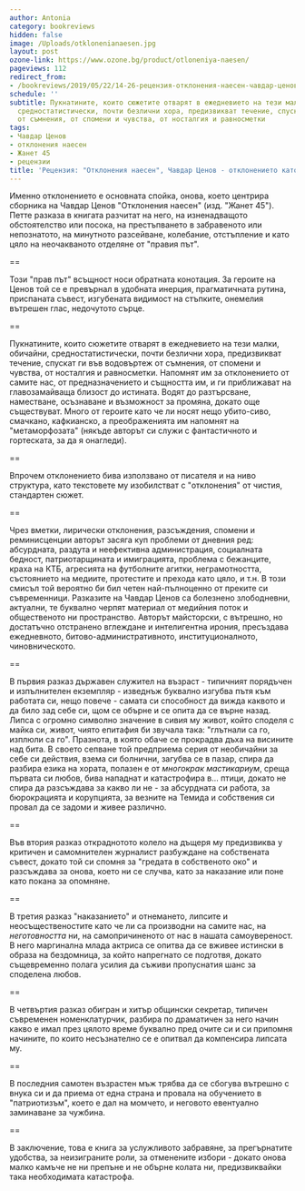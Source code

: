 ```yaml
---
author: Antonia
category: bookreviews
hidden: false
image: /Uploads/otklonenianaesen.jpg
layout: post
ozone-link: https://www.ozone.bg/product/otloneniya-naesen/
pageviews: 112
redirect_from:
- /bookreviews/2019/05/22/14-26-рецензия-отклонения-наесен-чавдар-ценов-отклонението-като-път-направо-и-навътре
schedule: ''
subtitle: Пукнатините, които сюжетите отварят в ежедневието на тези малки, обичайни,
  средностатистически, почти безлични хора, предизвикват течение, спускат ги във водовъртеж
  от съмнения, от спомени и чувства, от носталгия и равносметки
tags:
- Чавдар Ценов
- отклонения наесен
- Жанет 45
- рецензии
title: 'Рецензия: "Отклонения наесен", Чавдар Ценов - отклонението като път навътре'
---
```


Именно отклонението е основната спойка, онова, което центрира сборника на Чавдар Ценов "Отклонения наесен" (изд. "Жанет 45"). Петте разказа в книгата разчитат на него, на изненадващото обстоятелство или посока, на престъпването в забравеното или непознатото, на минутното разсейване, колебание, отстъпление и като цяло на неочакваното отделяне от "правия път". 

\==

Този "прав път" всъщност носи обратната конотация. За героите на Ценов той се е превърнал в удобната инерция, прагматичната рутина, приспаната съвест, изгубената видимост на стъпките, онемелия вътрешен глас, недочутото сърце. 

\==

Пукнатините, които сюжетите отварят в ежедневието на тези малки, обичайни, средностатистически, почти безлични хора, предизвикват течение, спускат ги във водовъртеж от съмнения, от спомени и чувства, от носталгия и равносметки. Напомнят им за отклонението от самите нас, от предназначението и същността им, и ги приближават на главозамайваща близост до истината. Водят до разтърсване, наместване, осъзнаване и възможност за промяна, докато още съществуват. Много от героите като че ли носят нещо убито-сиво, смачкано, кафкианско, а преображенията им напомнят на "метаморфозата" (някъде авторът си служи с фантастичното и гортеската, за да я онагледи). 

\==

Впрочем отклонението бива използвано от писателя и на ниво структура, като текстовете му изобилстват с "отклонения" от чистия, стандартен сюжет. 

\==

Чрез вметки, лирически отклонения, разсъждения, спомени и реминисценции авторът засяга куп проблеми от дневния ред: абсурдната, раздута и неефективна администрация, социалната бедност, патриотарщината и имиграцията, проблема с бежанците, краха на КТБ, агресията на футболните агитки, неграмотността, състоянието на медиите, протестите и прехода като цяло, и т.н. В този смисъл той вероятно би бил четен най-пълноценно от преките си съвременници. Разказите на Чавдар Ценов са болезнено злободневни, актуални, те буквално черпят материал от медийния поток и общественото ни пространство. Авторът майсторски, с вътрешно, но достатъчно отстранено вглеждане и интелигентна ирония, пресъздава ежедневното, битово-административното, институционалното, чиновническото. 

\==

В първия разказ държавен служител на възраст - типичният порядъчен и изпълнителен екземпляр - изведнъж буквално изгубва пътя към работата си, нещо повече - самата си способност да вижда каквото и да било зад себе си, щом се обърне и се опита да се върне назад. Липса с огромно символно значение в сивия му живот, който споделя с майка си, живот, чиято епитафия би звучала така: "глътнали са го, изплюли са го". Празнота, в която обаче се прокрадва дъха на висините над бита. В своето сепване той предприема серия от необичайни за себе си действия, взема си болнични, загубва се в пазар, спира да разбира езика на хората, полазен е от _многокрак мастикариум_, среща първата си любов, бива нападнат и катастрофира в... птици, докато не спира да разсъждава за какво ли не - за абсурдната си работа, за бюрокрацията и корупцията, за везните на Темида и собствения си провал да се задоми и живее различно. 

\==

Във втория разказ откраднотото колело на дъщеря му предизвиква у критичен и самомнителен журналист разбуждане на собствената съвест, докато той си спомня за "гредата в собственото око" и разсъждава за онова, което ни се случва, като за наказание или поне като покана за опомняне. 

\==

В третия разказ "наказанието" и отнемането, липсите и неосъщественостите като че ли са производни на самите нас, на _неготовността_ ни, на самопричиненото от нас в нашата самоувереност. В него маргинална млада актриса се опитва да се вживее истински в образа на бездомница, за който напрегнато се подготвя, докато същевременно полага усилия да съживи пропуснатия шанс за споделена любов. 

\==

В четвъртия разказ обигран и хитър общински секретар, типичен съвременен номенклатурчик, разбира по драматичен за него начин какво е имал през цялото време буквално пред очите си и си припомня начините, по които несъзнателно се е опитвал да компенсира липсата му. 

\==

В последния самотен възрастен мъж трябва да се сбогува вътрешно с внука си и да приема от една страна и провала на обучението в "патриотизъм", което е дал на момчето, и неговото евентуално заминаване за чужбина. 

\==

В заключение, това е книга за услужливото забравяне, за прегърнатите удобства, за неизиграните роли, за отменените избори - докато онова малко камъче не ни препъне и не обърне колата ни, предизвиквайки така необходимата катастрофа.